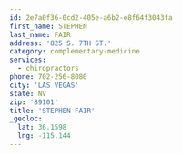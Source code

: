 ```yaml
---
id: 2e7a0f36-0cd2-405e-a6b2-e8f64f3043fa
first_name: STEPHEN
last_name: FAIR
address: '825 S. 7TH ST.'
category: complementary-medicine
services:
  - chiropractors
phone: 702-256-8080
city: 'LAS VEGAS'
state: NV
zip: '89101'
title: 'STEPHEN FAIR'
_geoloc:
  lat: 36.1598
  lng: -115.144
---
```

